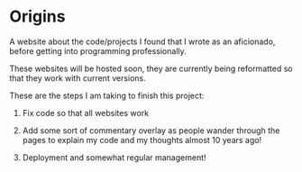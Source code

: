 # Origins
A website about the code/projects I found that I wrote as an aficionado, before getting into programming professionally.

These websites will be hosted soon, they are currently being reformatted so that they work with current versions.

These are the steps I am taking to finish this project:

1. Fix code so that all websites work 

2. Add some sort of commentary overlay as people wander through the pages to explain my code and my thoughts almost 10 years ago!

3. Deployment and somewhat regular management!
